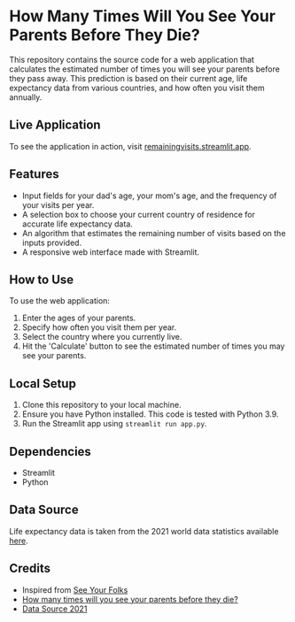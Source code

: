 # How Many Times Will You See Your Parents Before They Die?

This repository contains the source code for a web application that calculates the estimated number of times you will see your parents before they pass away. This prediction is based on their current age, life expectancy data from various countries, and how often you visit them annually.

## Live Application

To see the application in action, visit [remainingvisits.streamlit.app](https://remainingvisits.streamlit.app/).

## Features

- Input fields for your dad's age, your mom's age, and the frequency of your visits per year.
- A selection box to choose your current country of residence for accurate life expectancy data.
- An algorithm that estimates the remaining number of visits based on the inputs provided.
- A responsive web interface made with Streamlit.

## How to Use

To use the web application:

1. Enter the ages of your parents.
2. Specify how often you visit them per year.
3. Select the country where you currently live.
4. Hit the 'Calculate' button to see the estimated number of times you may see your parents.

## Local Setup

1. Clone this repository to your local machine.
2. Ensure you have Python installed. This code is tested with Python 3.9.
3. Run the Streamlit app using `streamlit run app.py`.

## Dependencies

- Streamlit
- Python

## Data Source

Life expectancy data is taken from the 2021 world data statistics available [here](https://www.worlddata.info/life-expectancy.php).

## Credits

- Inspired from [See Your Folks](https://seeyourfolks.com/)
- [How many times will you see your parents before they die?](https://bigthink.com/thinking/how-many-times-will-you-see-your-parents-before-they-die/)
- [Data Source 2021](https://www.worlddata.info/life-expectancy.php)

